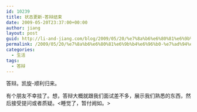 ```yaml
---
id: 10239
title: 状态更新-答辩结束
date: 2009-05-20T23:37:00+00:00
author: jiang
layout: post
guid: http://li-and-jiang.com/blog/2009/05/20/%e7%8a%b6%e6%80%81%e6%9b%b4%e6%96%b0-%e7%ad%94%e8%be%a9%e7%bb%93%e6%9d%9f/
permalink: /2009/05/20/%e7%8a%b6%e6%80%81%e6%9b%b4%e6%96%b0-%e7%ad%94%e8%be%a9%e7%bb%93%e6%9d%9f/
categories:
  - 生活
tags:
  - 答辩
---
```

答辩。凯旋-顺利归来。

有个朋友不幸挂了。想，答辩大概就跟我们面试差不多，展示我们熟悉的东西，然后接受提问或者质疑。<睡觉了，暂付阙如。>